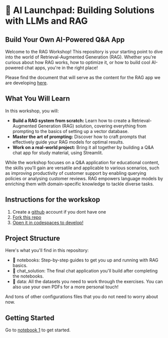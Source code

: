 # 🚀 AI Launchpad: Building Solutions with LLMs and RAG

## Build Your Own AI-Powered Q&A App
Welcome to the RAG Workshop! This repository is your starting point to dive into the world of Retrieval-Augmented Generation (RAG). Whether you're curious about how RAG works, how to optimize it, or how to build cool AI-powered chat apps, you're in the right place!

Please find the document that will serve as the content for the RAG app we are developing [here](https://docs.google.com/document/d/18MjmZZP2Hz6ADVNY3J0ln7NmS68h6BwiBqGaBqmhRCY/edit?tab=t.0#heading=h.u53uzo3gvfws).

## What You Will Learn
In this workshop, you will:

- **Build a RAG system from scratch:** Learn how to create a Retrieval-Augmented Generation (RAG) solution, covering everything from prompting to the basics of setting up a vector database.
- **Master the art of prompting:** Discover how to craft prompts that effectively guide your RAG models for optimal results.
- **Work on a real-world project:** Bring it all together by building a Q&A chat app for study material, using Streamlit. 

While the workshop focuses on a Q&A application for educational content, the skills you'll gain are versatile and applicable to various scenarios, such as improving productivity of customer support by enabling querying policies or analysing customer reviews. RAG empowers language models by enriching them with domain-specific knowledge to tackle diverse tasks.

## Instructions for the workskop
1. Create a [github](https://github.com/) account if you dont have one
2. [Fork this repo](https://docs.github.com/en/pull-requests/collaborating-with-pull-requests/working-with-forks/fork-a-repo)
3. [Open it in codespaces to develop!](https://docs.github.com/en/codespaces/getting-started/quickstart)

## Project Structure
Here's what you'll find in this repository:

- 📓 notebooks: Step-by-step guides to get you up and running with RAG basics.
- 💬 chat_solution: The final chat application you'll build after completing the notebooks. 
- 📂 data: All the datasets you need to work through the exercises. You can also use your own PDFs for a more personal touch!

And tons of other configurations files that you do not need to worry about now.

## Getting Started

Go to [notebook 1](notebooks/1-intro-llms-and-rag.ipynb) to get started.
